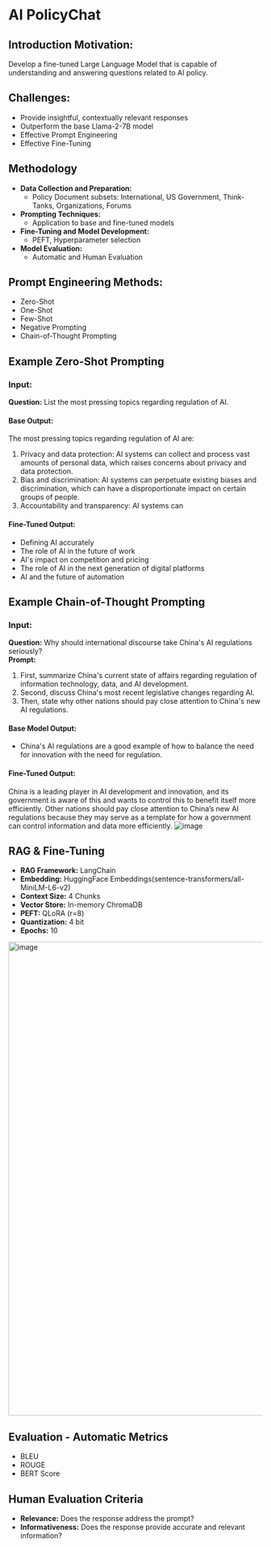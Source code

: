 # AI PolicyChat
## Introduction Motivation:
Develop a fine-tuned Large Language Model that is capable of understanding and answering questions related to AI policy.

## Challenges:
- Provide insightful, contextually relevant responses
- Outperform the base Llama-2-7B model
- Effective Prompt Engineering
- Effective Fine-Tuning

## Methodology
- **Data Collection and Preparation:**
  - Policy Document subsets: International, US Government, Think-Tanks, Organizations, Forums
- **Prompting Techniques:**
  - Application to base and fine-tuned models
- **Fine-Tuning and Model Development:**
  - PEFT, Hyperparameter selection
- **Model Evaluation:**
  - Automatic and Human Evaluation

## Prompt Engineering Methods:
- Zero-Shot
- One-Shot
- Few-Shot
- Negative Prompting
- Chain-of-Thought Prompting

## Example Zero-Shot Prompting
### Input:
**Question:** List the most pressing topics regarding regulation of AI.
#### Base Output:
The most pressing topics regarding regulation of AI are:
1. Privacy and data protection: AI systems can collect and process vast amounts of personal data, which raises concerns about privacy and data protection.
2. Bias and discrimination: AI systems can perpetuate existing biases and discrimination, which can have a disproportionate impact on certain groups of people.
3. Accountability and transparency: AI systems can
#### Fine-Tuned Output:
- Defining AI accurately
- The role of AI in the future of work
- AI's impact on competition and pricing
- The role of AI in the next generation of digital platforms
- AI and the future of automation

## Example Chain-of-Thought Prompting
### Input:
**Question:** Why should international discourse take China's AI regulations seriously?</br>
**Prompt:**
1. First, summarize China's current state of affairs regarding regulation of information technology, data, and AI development.
2. Second, discuss China's most recent legislative changes regarding AI.
3. Then, state why other nations should pay close attention to China's new AI regulations.
#### Base Model Output:
- China's AI regulations are a good example of how to balance the need for innovation with the need for regulation.
#### Fine-Tuned Output:
China is a leading player in AI development and innovation, and its government is aware of this and wants to control this to benefit itself more efficiently. Other nations should pay close attention to China’s new AI regulations because they may serve as a template for how a government can control information and data more efficiently.
![image](https://github.com/Santhoshkumar-p/llama2-finetuning/assets/24734488/146585bc-50ff-4ece-a774-edf1a387918e)

## RAG & Fine-Tuning
- **RAG Framework:** LangChain
- **Embedding:** HuggingFace Embeddings(sentence-transformers/all-MiniLM-L6-v2)
- **Context Size:** 4 Chunks
- **Vector Store:** In-memory ChromaDB
- **PEFT:** QLoRA (r=8)
- **Quantization:** 4 bit
- **Epochs:** 10
<img width="938" alt="image" src="https://github.com/Santhoshkumar-p/llama2-finetuning/assets/24734488/83aa63d8-5b6b-4ad5-a5ce-5a62b9ba2ac1">


## Evaluation - Automatic Metrics
- BLEU
- ROUGE
- BERT Score

## Human Evaluation Criteria
- **Relevance:** Does the response address the prompt?
- **Informativeness:** Does the response provide accurate and relevant information?

